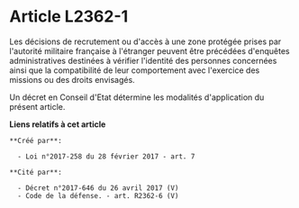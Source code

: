# Article L2362-1

Les décisions de recrutement ou d'accès à une zone protégée prises par l'autorité militaire française à l'étranger peuvent
être précédées d'enquêtes administratives destinées à vérifier l'identité des personnes concernées ainsi que la compatibilité
de leur comportement avec l'exercice des missions ou des droits envisagés. 

Un décret en Conseil d'Etat détermine les modalités d'application du présent article.

**Liens relatifs à cet article**

	**Créé par**:

	  - Loi n°2017-258 du 28 février 2017 - art. 7

	**Cité par**:

	  - Décret n°2017-646 du 26 avril 2017 (V)
	  - Code de la défense. - art. R2362-6 (V)
